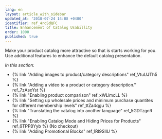 ```yaml
---
lang: en
layout: article_with_sidebar
updated_at: '2018-07-24 14:08 +0400'
identifier: ref_4rdSdQFC
title: Enhancement of Catalog Usabillity
order: 1000
published: true
---
```

Make your product catalog more attractive so that is starts working for you. Use additional features to enhance the default catalog presentation.

_In this section:_

*   {% link "Adding images to product/category descriptions" ref_VtuUJTh5 %}
*   {% link "Adding a video to a product or category description." ref_7zAsoYst %}
*   {% link "Enabling product comparison" ref_xWLlmcLL %}
*   {% link "Setting up wholesale prices and minimum purchase quantites for different membership levels" ref_ttZa4qgu %}
*   {% link "Translating the catalog into another language" ref_5GDTzgnR %}
*   {% link "Enabling Catalog Mode and Hiding Prices for Products" ref_6TPP8Yyb %} (No checkout)
*   {% link "Adding Promotional Blocks" ref_1Rl9SIIU %}
